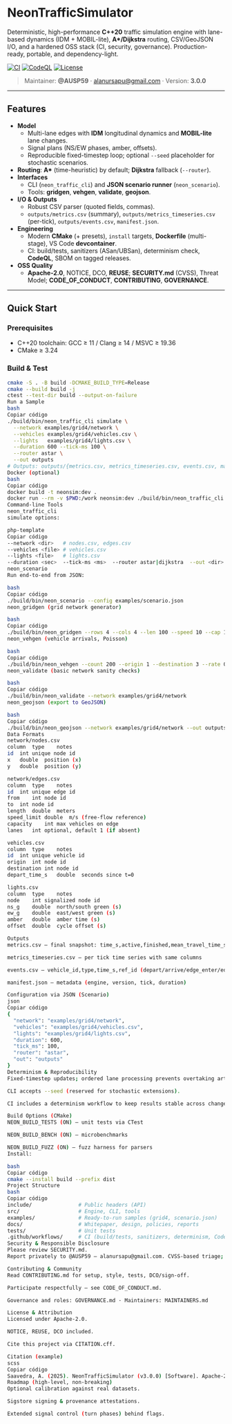 # NeonTrafficSimulator

Deterministic, high-performance **C++20** traffic simulation engine with lane-based dynamics (IDM + MOBIL-lite), **A\*/Dijkstra** routing, CSV/GeoJSON I/O, and a hardened OSS stack (CI, security, governance). Production-ready, portable, and dependency-light.

[![CI](https://img.shields.io/badge/CI-ubuntu--latest-brightgreen)](#) [![CodeQL](https://img.shields.io/badge/CodeQL-enabled-blue)](#) [![License](https://img.shields.io/badge/license-Apache--2.0-green)](LICENSE)

> Maintainer: **@AUSP59** · <alanursapu@gmail.com> · Version: **3.0.0**

---

## Features

- **Model**
  - Multi-lane edges with **IDM** longitudinal dynamics and **MOBIL-lite** lane changes.
  - Signal plans (NS/EW phases, amber, offsets).
  - Reproducible fixed-timestep loop; optional `--seed` placeholder for stochastic scenarios.
- **Routing**: **A\*** (time-heuristic) by default; **Dijkstra** fallback (`--router`).
- **Interfaces**
  - CLI (`neon_traffic_cli`) and **JSON scenario runner** (`neon_scenario`).
  - Tools: **gridgen**, **vehgen**, **validate**, **geojson**.
- **I/O & Outputs**
  - Robust CSV parser (quoted fields, commas).
  - `outputs/metrics.csv` (summary), `outputs/metrics_timeseries.csv` (per-tick), `outputs/events.csv`, `manifest.json`.
- **Engineering**
  - Modern **CMake** (+ presets), `install` targets, **Dockerfile** (multi-stage), VS Code **devcontainer**.
  - CI: build/tests, sanitizers (ASan/UBSan), determinism check, **CodeQL**, SBOM on tagged releases.
- **OSS Quality**
  - **Apache-2.0**, NOTICE, DCO, **REUSE**; **SECURITY.md** (CVSS), Threat Model; **CODE_OF_CONDUCT**, **CONTRIBUTING**, **GOVERNANCE**.

---

## Quick Start

### Prerequisites
- C++20 toolchain: GCC ≥ 11 / Clang ≥ 14 / MSVC ≥ 19.36  
- CMake ≥ 3.24

### Build & Test
```bash
cmake -S . -B build -DCMAKE_BUILD_TYPE=Release
cmake --build build -j
ctest --test-dir build --output-on-failure
Run a Sample
bash
Copiar código
./build/bin/neon_traffic_cli simulate \
  --network examples/grid4/network \
  --vehicles examples/grid4/vehicles.csv \
  --lights   examples/grid4/lights.csv \
  --duration 600 --tick-ms 100 \
  --router astar \
  --out outputs
# Outputs: outputs/{metrics.csv, metrics_timeseries.csv, events.csv, manifest.json}
Docker (optional)
bash
Copiar código
docker build -t neonsim:dev .
docker run --rm -v $PWD:/work neonsim:dev ./build/bin/neon_traffic_cli --version
Command-line Tools
neon_traffic_cli
simulate options:

php-template
Copiar código
--network <dir>   # nodes.csv, edges.csv
--vehicles <file> # vehicles.csv
--lights <file>   # lights.csv
--duration <sec>  --tick-ms <ms>  --router astar|dijkstra  --out <dir>  [--seed <int>]
neon_scenario
Run end-to-end from JSON:

bash
Copiar código
./build/bin/neon_scenario --config examples/scenario.json
neon_gridgen (grid network generator)

bash
Copiar código
./build/bin/neon_gridgen --rows 4 --cols 4 --len 100 --speed 10 --cap 10 --out examples/grid4/network
neon_vehgen (vehicle arrivals, Poisson)

bash
Copiar código
./build/bin/neon_vehgen --count 200 --origin 1 --destination 3 --rate 0.5 --out examples/grid4/vehicles.csv
neon_validate (basic network sanity checks)

bash
Copiar código
./build/bin/neon_validate --network examples/grid4/network
neon_geojson (export to GeoJSON)

bash
Copiar código
./build/bin/neon_geojson --network examples/grid4/network --out outputs/network.geojson
Data Formats
network/nodes.csv
column	type	notes
id	int	unique node id
x	double	position (x)
y	double	position (y)

network/edges.csv
column	type	notes
id	int	unique edge id
from	int	node id
to	int	node id
length	double	meters
speed_limit	double	m/s (free-flow reference)
capacity	int	max vehicles on edge
lanes	int	optional, default 1 (if absent)

vehicles.csv
column	type	notes
id	int	unique vehicle id
origin	int	node id
destination	int	node id
depart_time_s	double	seconds since t=0

lights.csv
column	type	notes
node	int	signalized node id
ns_g	double	north/south green (s)
ew_g	double	east/west green (s)
amber	double	amber time (s)
offset	double	cycle offset (s)

Outputs
metrics.csv — final snapshot: time_s,active,finished,mean_travel_time_s,throughput_vps

metrics_timeseries.csv — per tick time series with same columns

events.csv — vehicle_id,type,time_s,ref_id (depart/arrive/edge_enter/edge_exit)

manifest.json — metadata (engine, version, tick, duration)

Configuration via JSON (Scenario)
json
Copiar código
{
  "network": "examples/grid4/network",
  "vehicles": "examples/grid4/vehicles.csv",
  "lights": "examples/grid4/lights.csv",
  "duration": 600,
  "tick_ms": 100,
  "router": "astar",
  "out": "outputs"
}
Determinism & Reproducibility
Fixed-timestep updates; ordered lane processing prevents overtaking artifacts.

CLI accepts --seed (reserved for stochastic extensions).

CI includes a determinism workflow to keep results stable across changes.

Build Options (CMake)
NEON_BUILD_TESTS (ON) — unit tests via CTest

NEON_BUILD_BENCH (ON) — microbenchmarks

NEON_BUILD_FUZZ (ON) — fuzz harness for parsers
Install:

bash
Copiar código
cmake --install build --prefix dist
Project Structure
bash
Copiar código
include/               # Public headers (API)
src/                   # Engine, CLI, tools
examples/              # Ready-to-run samples (grid4, scenario.json)
docs/                  # Whitepaper, design, policies, reports
tests/                 # Unit tests
.github/workflows/     # CI (build/tests, sanitizers, determinism, CodeQL, SBOM)
Security & Responsible Disclosure
Please review SECURITY.md.
Report privately to @AUSP59 — alanursapu@gmail.com. CVSS-based triage; coordinated disclosure policy.

Contributing & Community
Read CONTRIBUTING.md for setup, style, tests, DCO/sign-off.

Participate respectfully — see CODE_OF_CONDUCT.md.

Governance and roles: GOVERNANCE.md · Maintainers: MAINTAINERS.md

License & Attribution
Licensed under Apache-2.0.

NOTICE, REUSE, DCO included.

Cite this project via CITATION.cff.

Citation (example)
scss
Copiar código
Saavedra, A. (2025). NeonTrafficSimulator (v3.0.0) [Software]. Apache-2.0.
Roadmap (high-level, non-breaking)
Optional calibration against real datasets.

Sigstore signing & provenance attestations.

Extended signal control (turn phases) behind flags.